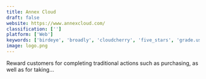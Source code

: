 ```yaml
---
title: Annex Cloud
draft: false 
website: https://www.annexcloud.com/
classification: ['']
platform: ['Web']
keywords: ['birdeye', 'broadly', 'cloudcherry', 'five_stars', 'grade.us', 'influitive', 'localclarity', 'medallia', 'nicejob', 'perkville', 'podium', 'qualtrics_research_core', 'retently', 'reviewninja', 'swagbucks', 'tapmango', 'trustpilot']
image: logo.png
---
```

Reward customers for completing traditional actions such as purchasing, as well as for taking...